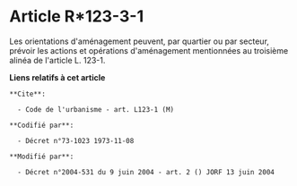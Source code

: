 # Article R*123-3-1

Les orientations d'aménagement peuvent, par quartier ou par secteur, prévoir les actions et opérations d'aménagement
mentionnées au troisième alinéa de l'article L. 123-1.

**Liens relatifs à cet article**

	**Cite**:

	  - Code de l'urbanisme - art. L123-1 (M)

	**Codifié par**:

	  - Décret n°73-1023 1973-11-08

	**Modifié par**:

	  - Décret n°2004-531 du 9 juin 2004 - art. 2 () JORF 13 juin 2004

